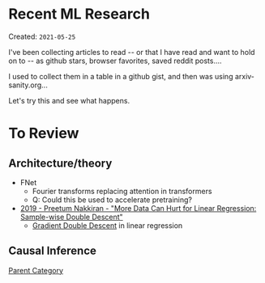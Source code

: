 # Recent ML Research

Created: `2021-05-25`

I've been collecting articles to read -- or that I have read and want to hold on to -- as github stars, browser favorites, saved reddit posts.... 

I used to collect them in a table in a github gist, and then was using arxiv-sanity.org...

Let's try this and see what happens.


# To Review

## Architecture/theory

* FNet
  * Fourier transforms replacing attention in transformers
  * Q: Could this be used to accelerate pretraining?  
* [2019 - Preetum Nakkiran - "More Data Can Hurt for Linear Regression: Sample-wise Double Descent"](https://arxiv.org/abs/1912.07242)
  * [Gradient Double Descent](../topics/gradient-double-descent.md) in linear regression
 

## Causal Inference


[Parent Category](../)

<!-- TAGS
-->

